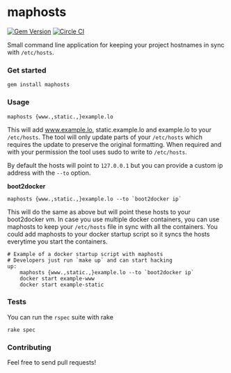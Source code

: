 maphosts
========
[![Gem Version](https://badge.fury.io/rb/maphosts.png)](http://rubygems.org/gems/maphosts)
[![Circle CI](https://circleci.com/gh/mpscholten/maphosts.svg?style=shield)](https://circleci.com/gh/mpscholten/maphosts)

Small command line application for keeping your project hostnames in sync with `/etc/hosts`.

### Get started ###

    gem install maphosts

### Usage ###

    maphosts {www.,static.,}example.lo
    
    
This will add www.example.lo, static.example.lo and example.lo to your `/etc/hosts`. The tool will only update parts of your `/etc/hosts` which requires the update to preserve the original formatting. When required and with your permission the tool uses sudo to write to `/etc/hosts`.

By default the hosts will point to `127.0.0.1` but you can provide a custom ip address with the `--to` option.

**boot2docker**

    maphosts {www.,static.,}example.lo --to `boot2docker ip`

This will do the same as above but will point these hosts to your boot2docker vm. In case you use multiple docker containers, you can use maphosts to keep your `/etc/hosts` file in sync with all the containers. You could add maphosts to your docker startup script so it syncs the hosts everytime you start the containers.

```make
# Example of a docker startup script with maphosts
# Developers just run `make up` and can start hacking 
up:
    maphosts {www.,static.,}example.lo --to `boot2docker ip`
    docker start example-www
    docker start example-static
```

### Tests ###

You can run the `rspec` suite with rake
    
    rake spec
    
### Contributing ###

Feel free to send pull requests!
